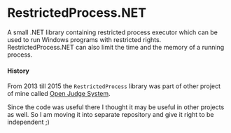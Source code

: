 # RestrictedProcess.NET
A small .NET library containing restricted process executor which can be used to run Windows programs with restricted rights. RestrictedProcess.NET can also limit the time and the memory of a running process.

#### History

From 2013 till 2015 the `RestrictedProcess` library was part of other project of mine called [Open Judge System](https://github.com/NikolayIT/OpenJudgeSystem).

Since the code was useful there I thought it may be useful in other projects as well. So I am moving it into separate repository and give it right to be independent ;)
